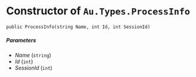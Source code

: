 # Constructor of `Au.Types.ProcessInfo`

```
public ProcessInfo(string Name, int Id, int SessionId)
```

##### Parameters

- *Name*  (`string`)
- *Id*  (`int`)
- *SessionId*  (`int`)